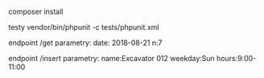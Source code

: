 composer install

testy
vendor/bin/phpunit -c tests/phpunit.xml


endpoint /get
parametry:
    date: 2018-08-21
    n:7

endpoint /insert
parametry:
    name:Excavator 012
    weekday:Sun
    hours:9:00-11:00